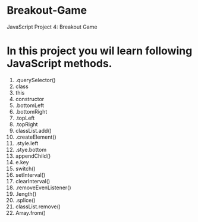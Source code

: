 # Breakout-Game
JavaScript Project 4: Breakout Game

# In this project you wil learn following JavaScript methods.
1. .querySelector()
2. class
3. this
4. constructor
5. .bottomLeft
6. .bottomRight
7. .topLeft
8. .topRight
9. classList.add()
10. .createElement()
11. .style.left
12. .stye.bottom
13. appendChild()
14. e.key
15. switch()
16. setInterval()
17. clearInterval()
18. .removeEvenListener()
19. .length()
20. .splice()
21. classList.remove()
22. Array.from()
